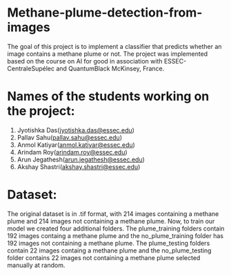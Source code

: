 # Methane-plume-detection-from-images

The goal of this project is to implement a classifier that predicts whether an image contains a methane plume or not. The project was implemented based on the course on AI for good in association with ESSEC-CentraleSupélec and QuantumBlack McKinsey, France.
# Names of the students working on the project:

1. Jyotishka Das(jyotishka.das@essec.edu)
2. Pallav Sahu(pallav.sahu@essec.edu)
3. Anmol Katiyar(anmol.katiyar@essec.edu)
4. Arindam Roy(arindam.roy@essec.edu)
5. Arun Jegathesh(arun.jegathesh@essec.edu)
6. Akshay Shastri(akshay.shastri@essec.edu)

# Dataset:
The original dataset is in .tif format, with 214 images containing a methane plume and 214 images not containing a methane plume. Now, to train our model we created four additional folders. The plume_training folders contain 192 images containg a methane plume and the no_plume_training folder has 192 images not containing a methane plume. The plume_testing folders contain 22 images containg a methane plume and the no_plume_testing folder contains 22 images not containing a methane plume selected manually at random.
